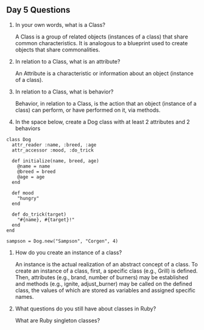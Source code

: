 ## Day 5 Questions

1. In your own words, what is a Class?  

   A Class is a group of related objects (instances of a class) that share common characteristics. It is analogous to a blueprint used to create objects that share commonalities.

1. In relation to a Class, what is an attribute?  

   An Attribute is a characteristic or information about an object (instance of a class).

1. In relation to a Class, what is behavior?

   Behavior, in relation to a Class, is the action that an object (instance of a class) can perform, or have performed on it, via methods.

1. In the space below, create a Dog class with at least 2 attributes and 2 behaviors  
```
class Dog
  attr_reader :name, :breed, :age
  attr_accessor :mood, :do_trick

  def initialize(name, breed, age)
    @name = name
    @breed = breed
    @age = age
  end

  def mood
    "hungry"
  end

  def do_trick(target)
    "#{name}, #{target}!"
  end
end

sampson = Dog.new("Sampson", "Corgen", 4)
```  
1. How do you create an instance of a class?  

   An instance is the actual realization of an abstract concept of a class. To create an instance of a class, first, a specific class (e.g., Grill) is defined. Then, attributes (e.g., brand, number of burners) may be established and methods (e.g., ignite, adjust_burner) may be called on the defined class, the values of which are stored as variables and assigned specific names.  

1. What questions do you still have about classes in Ruby?

   What are Ruby singleton classes?
